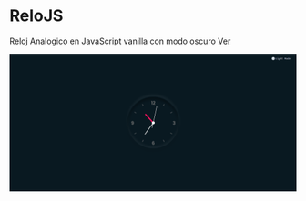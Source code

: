 # ReloJS
Reloj Analogico en JavaScript vanilla con modo oscuro  [Ver](https://upa-upz.github.io/ReloJS/)

![reloj analogico](/assets/img/clockPreview.png)
